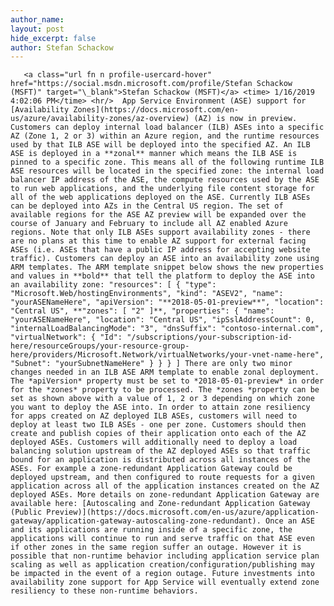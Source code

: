 ```yaml
---
author_name: 
layout: post
hide_excerpt: false
author: Stefan Schackow
---
```

       <a class="url fn n profile-usercard-hover" href="https://social.msdn.microsoft.com/profile/Stefan Schackow (MSFT)" target="\_blank">Stefan Schackow (MSFT)</a> <time> 1/16/2019 4:02:06 PM</time> <hr/>  App Service Environment (ASE) support for [Availability Zones](https://docs.microsoft.com/en-us/azure/availability-zones/az-overview) (AZ) is now in preview. Customers can deploy internal load balancer (ILB) ASEs into a specific AZ (Zone 1, 2 or 3) within an Azure region, and the runtime resources used by that ILB ASE will be deployed into the specified AZ. An ILB ASE is deployed in a **zonal** manner which means the ILB ASE is pinned to a specific zone. This means all of the following runtime ILB ASE resources will be located in the specified zone: the internal load balancer IP address of the ASE, the compute resources used by the ASE to run web applications, and the underlying file content storage for all of the web applications deployed on the ASE. Currently ILB ASEs can be deployed into AZs in the Central US region. The set of available regions for the ASE AZ preview will be expanded over the course of January and February to include all AZ enabled Azure regions. Note that only ILB ASEs support availability zones - there are no plans at this time to enable AZ support for external facing ASEs (i.e. ASEs that have a public IP address for accepting website traffic). Customers can deploy an ASE into an availability zone using ARM templates. The ARM template snippet below shows the new properties and values in **bold** that tell the platform to deploy the ASE into an availability zone: "resources": [ { "type": "Microsoft.Web/hostingEnvironments", "kind": "ASEV2", "name": "yourASENameHere", "apiVersion": "**2018-05-01-preview**", "location": "Central US", **"zones": [ "2" ]**, "properties": { "name": "yourASENameHere", "location": "Central US", "ipSslAddressCount": 0, "internalLoadBalancingMode": "3", "dnsSuffix": "contoso-internal.com", "virtualNetwork": { "Id": "/subscriptions/your-subscription-id-here/resourceGroups/your-resource-group-here/providers/Microsoft.Network/virtualNetworks/your-vnet-name-here", "Subnet": "yourSubnetNameHere" } } } ] There are only two minor changes needed in an ILB ASE ARM template to enable zonal deployment. The *apiVersion* property must be set to *2018-05-01-preview* in order for the *zones* property to be processed. The *zones *property can be set as shown above with a value of 1, 2 or 3 depending on which zone you want to deploy the ASE into. In order to attain zone resiliency for apps created on AZ deployed ILB ASEs, customers will need to deploy at least two ILB ASEs - one per zone. Customers should then create and publish copies of their application onto each of the AZ deployed ASEs. Customers will additionally need to deploy a load balancing solution upstream of the AZ deployed ASEs so that traffic bound for an application is distributed across all instances of the ASEs. For example a zone-redundant Application Gateway could be deployed upstream, and then configured to route requests for a given application across all of the application instances created on the AZ deployed ASEs. More details on zone-redundant Application Gateway are available here: [Autoscaling and Zone-redundant Application Gateway (Public Preview)](https://docs.microsoft.com/en-us/azure/application-gateway/application-gateway-autoscaling-zone-redundant). Once an ASE and its applications are running inside of a specific zone, the applications will continue to run and serve traffic on that ASE even if other zones in the same region suffer an outage. However it is possible that non-runtime behavior including application service plan scaling as well as application creation/configuration/publishing may be impacted in the event of a region outage. Future investments into availability zone support for App Service will eventually extend zone resiliency to these non-runtime behaviors.     